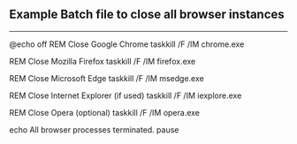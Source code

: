 ## Example Batch file to close all browser instances
----------------------------------------------------------

@echo off
REM Close Google Chrome
taskkill /F /IM chrome.exe

REM Close Mozilla Firefox
taskkill /F /IM firefox.exe

REM Close Microsoft Edge
taskkill /F /IM msedge.exe

REM Close Internet Explorer (if used)
taskkill /F /IM iexplore.exe

REM Close Opera (optional)
taskkill /F /IM opera.exe

echo All browser processes terminated.
pause
